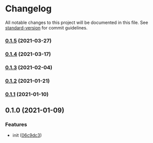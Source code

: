 # Changelog

All notable changes to this project will be documented in this file. See [standard-version](https://github.com/conventional-changelog/standard-version) for commit guidelines.

### [0.1.5](https://github.com/UniversalNotification/unotify-for-windows/compare/v0.1.4...v0.1.5) (2021-03-27)

### [0.1.4](https://github.com/UniversalNotification/unotify-for-windows/compare/v0.1.3...v0.1.4) (2021-03-17)

### [0.1.3](https://github.com/UniversalNotification/unotify-for-windows/compare/v0.1.2...v0.1.3) (2021-02-04)

### [0.1.2](https://github.com/UniversalNotification/unotify-for-windows/compare/v0.1.1...v0.1.2) (2021-01-21)

### [0.1.1](https://github.com/UniversalNotification/unotify-for-windows/compare/v0.1.0...v0.1.1) (2021-01-10)

## 0.1.0 (2021-01-09)


### Features

* init ([06c9dc3](https://github.com/UniversalNotification/unotify-for-windows/commit/06c9dc3c045fba6e80e191407910e5ed03eb5bbd))
